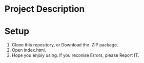 # Project Description 

# Setup
1. Clone this repository, or Download the .ZIP package.
2. Open index.html.
3. Hope you enjoiy using. If you reconise Errors, please Report IT.